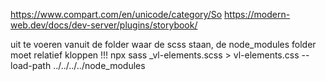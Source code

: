 https://www.compart.com/en/unicode/category/So
https://modern-web.dev/docs/dev-server/plugins/storybook/

uit te voeren vanuit de folder waar de scss staan, de node_modules folder moet relatief kloppen !!!
npx sass _vl-elements.scss > vl-elements.css --load-path ../../../../node_modules
